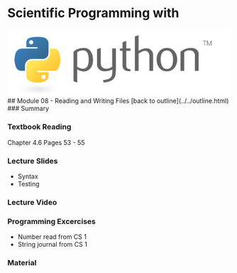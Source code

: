# Scientific Programming with 
<img src="../../imgs/python.png"/>
## Module 08 - Reading and Writing Files
[back to outline](../../outline.html)
### Summary

### Textbook Reading
Chapter 4.6
Pages 53 - 55

### Lecture Slides
- Syntax
- Testing

### Lecture Video

### Programming Excercises
- Number read from CS 1
- String journal from CS 1

### Material
